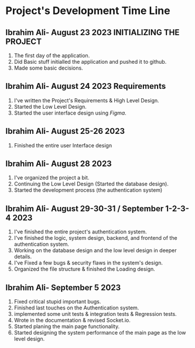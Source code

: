 # Project's Development Time Line

## Ibrahim Ali- August 23 2023 INITIALIZING THE PROJECT
1. The first day of the application.
2. Did Basic stuff initialled the application and pushed it to github.
3. Made some basic decisions.


## Ibrahim Ali- August 24 2023 Requirements
1. I've written the Project's Requirements & High Level Design.
2. Started the Low Level Design.
3. Started the user interface design using *Figma*.

## Ibrahim Ali- August 25-26 2023 
1. Finished the entire user Interface design

## Ibrahim Ali- August 28 2023 
1. I've organized the project a bit.
2. Continuing the Low Level Design (Started the database design).
3. Started the development process (the authentication system) 

## Ibrahim Ali- August 29-30-31 / September 1-2-3-4 2023 
1. I've finished the entire project's authentication system.
2. I've finished the logic, system design, backend, and frontend of the authentication system.
3. Working on the database design and the low level design in deeper details. 
4. I've Fixed a few bugs & security flaws in the system's design.  
5. Organized the file structure & finished the Loading design.

## Ibrahim Ali- September 5 2023 
1. Fixed critical stupid important bugs.
2. Finished last touches on the Authentication system.
3. implemented some unit tests & integration tests & Regression tests.
4. Wrote in the documentation & revised Socket.io.
5. Started planing the main page functionality.
5. Started designing the system performance of the main page as the low level design.